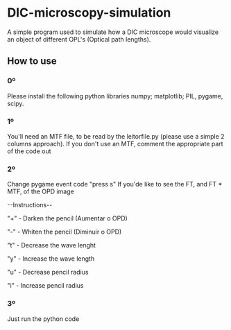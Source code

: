 # DIC-microscopy-simulation
A simple program used to simulate how a DIC microscope would visualize an object of different OPL's (Optical path lengths).
## How to use

### 0º
Please install the following python libraries
numpy; matplotlib; PIL, pygame, scipy.
### 1º
You'll need an MTF file, to be read by the leitorfile.py (please use a simple 2 columns approach). If you don't use an MTF, comment the appropriate part of the code out
### 2º
Change pygame event code "press s" If you'de like to see the FT, and FT * MTF, of the OPD image 

--Instructions--
    
"+" - Darken the pencil (Aumentar o OPD)

"-" - Whiten the pencil (Diminuir o OPD)

"t" - Decrease the wave lenght

"y" - Increase the wave length

"u" - Decrease pencil radius

"i" - Increase pencil radius

### 3º
Just run the python code
